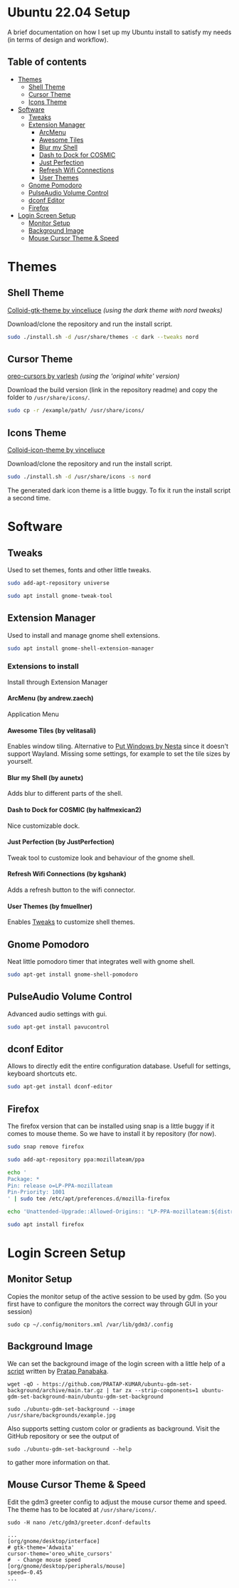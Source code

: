 # **Ubuntu 22.04 Setup**

A brief documentation on how I set up my Ubuntu install to satisfy my needs (in terms of design and workflow).

## Table of contents

- [Themes](#themes)
  - [Shell Theme](#shell-theme)
  - [Cursor Theme](#cursor-theme)
  - [Icons Theme](#icons-theme)
- [Software](#software)
  - [Tweaks](#tweaks)
  - [Extension Manager](#extension-manager)
    - [ArcMenu](#arcmenu-by-andrewzaech)
    - [Awesome Tiles](#awesome-tiles-by-velitasali)
    - [Blur my Shell](#blur-my-shell-by-aunetx)
    - [Dash to Dock for COSMIC](#dash-to-dock-for-cosmic-by-halfmexican2)
    - [Just Perfection](#just-perfection-by-justperfection)
    - [Refresh Wifi Connections](#refresh-wifi-connections-by-kgshank)
    - [User Themes](#user-themes-by-fmuellner)
  - [Gnome Pomodoro](#gnome-pomodoro)
  - [PulseAudio Volume Control](#pulseaudio-volume-control)
  - [dconf Editor](#dconf-editor)
  - [Firefox](#firefox)
- [Login Screen Setup](#login-screen-setup)
  - [Monitor Setup](#monitor-setup)
  - [Background Image](#background-image)
  - [Mouse Cursor Theme & Speed](#mouse-cursor-theme--speed)

# **Themes**

## **Shell Theme**

[Colloid-gtk-theme by vinceliuce](https://github.com/vinceliuice/Colloid-gtk-theme) _(using the dark theme with nord tweaks)_

Download/clone the repository and run the install script.

```bash
sudo ./install.sh -d /usr/share/themes -c dark --tweaks nord
```

## **Cursor Theme**

[oreo-cursors by varlesh](https://github.com/varlesh/oreo-cursors) _(using the 'original white' version)_

Download the build version (link in the repository readme) and copy the folder to `/usr/share/icons/`.

```bash
sudo cp -r /example/path/ /usr/share/icons/
```

## **Icons Theme**

[Colloid-icon-theme by vinceliuce](https://github.com/vinceliuice/Colloid-icon-theme)

Download/clone the repository and run the install script.

```bash
sudo ./install.sh -d /usr/share/icons -s nord
```

The generated dark icon theme is a little buggy. To fix it run the install script a second time.

# **Software**

## **Tweaks**

Used to set themes, fonts and other little tweaks.

```bash
sudo add-apt-repository universe
```

```bash
sudo apt install gnome-tweak-tool
```

## **Extension Manager**

Used to install and manage gnome shell extensions.

```bash
sudo apt install gnome-shell-extension-manager
```

### **Extensions to install**

Install through Extension Manager

#### **ArcMenu** (by andrew.zaech)

Application Menu

#### **Awesome Tiles** (by velitasali)

Enables window tiling. Alternative to [Put Windows by Nesta](https://extensions.gnome.org/extension/39/put-windows/) since it doesn't support Wayland. Missing some settings, for example to set the tile sizes by yourself.

#### **Blur my Shell** (by aunetx)

Adds blur to different parts of the shell.

#### **Dash to Dock for COSMIC** (by halfmexican2)

Nice customizable dock.

#### **Just Perfection** (by JustPerfection)

Tweak tool to customize look and behaviour of the gnome shell.

#### **Refresh Wifi Connections** (by kgshank)

Adds a refresh button to the wifi connector.

#### **User Themes** (by fmuellner)

Enables [Tweaks](#tweaks) to customize shell themes.

## **Gnome Pomodoro**

Neat little pomodoro timer that integrates well with gnome shell.

```bash
sudo apt-get install gnome-shell-pomodoro
```

## **PulseAudio Volume Control**

Advanced audio settings with gui.

```bash
sudo apt-get install pavucontrol
```

## **dconf Editor**

Allows to directly edit the entire configuration database. Usefull for settings, keyboard shortcuts etc.

```bash
sudo apt-get install dconf-editor
```

## **Firefox**

The firefox version that can be installed using snap is a little buggy if it comes to mouse theme. So we have to install it by repository (for now).

```bash
sudo snap remove firefox
```

```bash
sudo add-apt-repository ppa:mozillateam/ppa
```

```bash
echo '
Package: *
Pin: release o=LP-PPA-mozillateam
Pin-Priority: 1001
' | sudo tee /etc/apt/preferences.d/mozilla-firefox
```

```bash
echo 'Unattended-Upgrade::Allowed-Origins:: "LP-PPA-mozillateam:${distro_codename}";' | sudo tee /etc/apt/apt.conf.d/51unattended-upgrades-firefox
```

```bash
sudo apt install firefox
```

# **Login Screen Setup**

## **Monitor Setup**

Copies the monitor setup of the active session to be used by gdm.
(So you first have to configure the monitors the correct way through GUI in your session)

```shell
sudo cp ~/.config/monitors.xml /var/lib/gdm3/.config
```

## **Background Image**

We can set the background image of the login screen with a little help of a [script](https://github.com/PRATAP-KUMAR/ubuntu-gdm-set-background) written by [Pratap Panabaka](https://github.com/PRATAP-KUMAR).

```shell
wget -qO - https://github.com/PRATAP-KUMAR/ubuntu-gdm-set-background/archive/main.tar.gz | tar zx --strip-components=1 ubuntu-gdm-set-background-main/ubuntu-gdm-set-background
```

```shell
sudo ./ubuntu-gdm-set-background --image /usr/share/backgrounds/example.jpg
```

Also supports setting custom color or gradients as background. Visit the GitHub repository or see the output of

```shell
sudo ./ubuntu-gdm-set-background --help
```

to gather more information on that.

## **Mouse Cursor Theme & Speed**

Edit the gdm3 greeter config to adjust the mouse cursor theme and speed.
The theme has to be located at `/usr/share/icons/`.

```shell
sudo -H nano /etc/gdm3/greeter.dconf-defaults
```

```dsconfig
...
[org/gnome/desktop/interface]
# gtk-theme='Adwaita'
cursor-theme='oreo_white_cursors'
#  - Change mouse speed
[org/gnome/desktop/peripherals/mouse]
speed=-0.45
...
```
